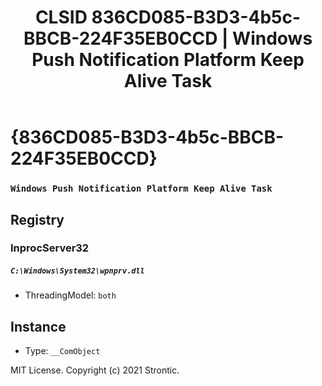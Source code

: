 ﻿---
title: "CLSID 836CD085-B3D3-4b5c-BBCB-224F35EB0CCD | Windows Push Notification Platform Keep Alive Task"
excerpt: What is COM-Object CLSID 836CD085-B3D3-4b5c-BBCB-224F35EB0CCD?
---

# {836CD085-B3D3-4b5c-BBCB-224F35EB0CCD}

### `Windows Push Notification Platform Keep Alive Task`

## Registry


### InprocServer32

##### `C:\Windows\System32\wpnprv.dll`
* ThreadingModel: `both`

## Instance

* Type: `__ComObject`

MIT License. Copyright (c) 2021 Strontic.


